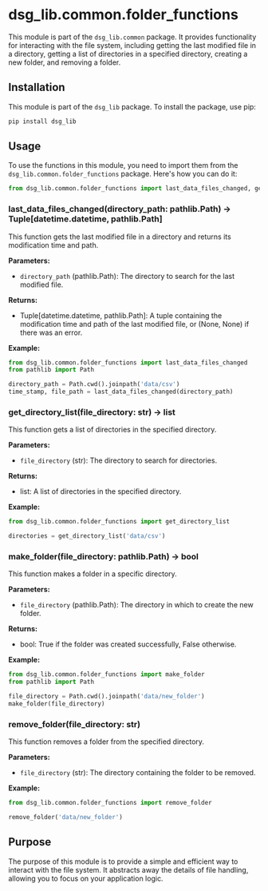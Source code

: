 # dsg_lib.common.folder_functions

This module is part of the `dsg_lib.common` package. It provides functionality for interacting with the file system, including getting the last modified file in a directory, getting a list of directories in a specified directory, creating a new folder, and removing a folder.

## Installation

This module is part of the `dsg_lib` package. To install the package, use pip:

```bash
pip install dsg_lib
```

## Usage

To use the functions in this module, you need to import them from the `dsg_lib.common.folder_functions` package. Here's how you can do it:

```python
from dsg_lib.common.folder_functions import last_data_files_changed, get_directory_list, make_folder, remove_folder
```

### last_data_files_changed(directory_path: pathlib.Path) -> Tuple[datetime.datetime, pathlib.Path]

This function gets the last modified file in a directory and returns its modification time and path.

**Parameters:**

- `directory_path` (pathlib.Path): The directory to search for the last modified file.

**Returns:**

- Tuple[datetime.datetime, pathlib.Path]: A tuple containing the modification time and path of the last modified file, or (None, None) if there was an error.

**Example:**

```python
from dsg_lib.common.folder_functions import last_data_files_changed
from pathlib import Path

directory_path = Path.cwd().joinpath('data/csv')
time_stamp, file_path = last_data_files_changed(directory_path)
```

### get_directory_list(file_directory: str) -> list

This function gets a list of directories in the specified directory.

**Parameters:**

- `file_directory` (str): The directory to search for directories.

**Returns:**

- list: A list of directories in the specified directory.

**Example:**

```python
from dsg_lib.common.folder_functions import get_directory_list

directories = get_directory_list('data/csv')
```

### make_folder(file_directory: pathlib.Path) -> bool

This function makes a folder in a specific directory.

**Parameters:**

- `file_directory` (pathlib.Path): The directory in which to create the new folder.

**Returns:**

- bool: True if the folder was created successfully, False otherwise.

**Example:**

```python
from dsg_lib.common.folder_functions import make_folder
from pathlib import Path

file_directory = Path.cwd().joinpath('data/new_folder')
make_folder(file_directory)
```

### remove_folder(file_directory: str)

This function removes a folder from the specified directory.

**Parameters:**

- `file_directory` (str): The directory containing the folder to be removed.

**Example:**

```python
from dsg_lib.common.folder_functions import remove_folder

remove_folder('data/new_folder')
```

## Purpose

The purpose of this module is to provide a simple and efficient way to interact with the file system. It abstracts away the details of file handling, allowing you to focus on your application logic.
